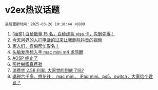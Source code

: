 # v2ex热议话题

`最后更新时间：2025-03-28 10:18:44 +0800`

1. [[抽奖] 白给数量 15 名，白给虚拟 visa 卡，先到先得！](https://www.v2ex.com/t/1121515)
1. [今天问界的人打电话的过来让我删除抖音的视频](https://www.v2ex.com/t/1121577)
1. [家人们，有偿帮忙取名！](https://www.v2ex.com/t/1121569)
1. [头脑发热想入手 mac mini m4 求骂醒](https://www.v2ex.com/t/1121410)
1. [AOSP 终止了](https://www.v2ex.com/t/1121473)
1. [照片搬家真费劲](https://www.v2ex.com/t/1121435)
1. [消费贷 2.58 利率, 大家觉的到底了吗?](https://www.v2ex.com/t/1121531)
1. [退税六千多，想花钱： mac mini、 iPad mini、ps5、switch，大家给个建议？](https://www.v2ex.com/t/1121462)

